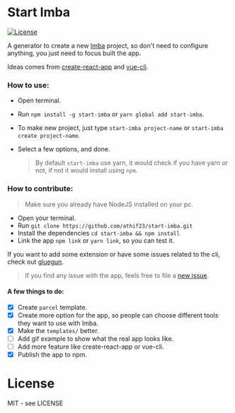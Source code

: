 # Start Imba

[![License](https://img.shields.io/github/license/athif23/start-imba?style=flat-square)](https://www.npmjs.com/package/start-imba)

A generator to create a new [Imba](https://github.com/imba/imba) project, so don't need to configure anything, you just need to focus built the app.

Ideas comes from [create-react-app](https://github.com/facebook/create-react-app) and [vue-cli](https://github.com/vuejs/vue-cli).

### How to use:

- Open terminal.
- Run `npm install -g start-imba` or `yarn global add start-imba`.
- To make new project, just type `start-imba project-name` or `start-imba create project-name`.
- Select a few options, and done.

  > By default `start-imba` use yarn, it would check if you have yarn or not, if not it would install using `npm`.

### How to contribute:

> Make sure you already have NodeJS installed on your pc.

- Open your terminal.
- Run `git clone https://github.com/athif23/start-imba.git`
- Install the dependencies `cd start-imba && npm install`
- Link the app `npm link` or `yarn link`, so you can test it.

If you want to add some extension or have some issues related to the cli, check out [gluegun](https://infinitered.github.io/gluegun/).

  > If you find any issue with the app, feels free to file a [new issue](https://github.com/athif23/start-imba/issues?q=is%3Aissue+is%3Aopen+sort%3Aupdated-desc).

#### A few things to do:

- [x] Create `parcel` template.
- [x] Create more option for the app, so people can choose different tools they want to use with Imba.
- [x] Make the `templates/` better.
- [ ] Add gif example to show what the real app looks like.
- [ ] Add more feature like create-react-app or vue-cli.
- [x] Publish the app to npm.

# License

MIT - see LICENSE

